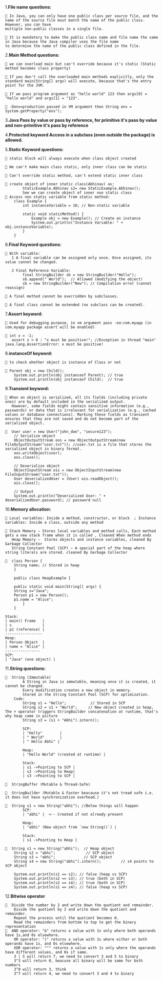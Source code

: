1.**File name questions:**

    🔴 In Java, you can only have one public class per source file, and the name of the source file must match the name of the public class. However, you can have
    multiple non-public classes in a single file.

    🔴 It is mandatory to make the public class name and file name the same in Java because the Java compiler uses the file name 
    to determine the name of the public class defined in the file.

2.**Main Method questions:**

    🔴 we can overload main but can't override because it's static (Static method becomes class property)

    🔴 If you don't call the overloaded main methods explicitly, only the standard main(String[] args) will execute, because that's the entry point for the JVM.

    🔴 If we pass program argument as "hello world" 123 then args[0] = "hello world" and args[1] = "123".

    🔴 -Denv=production passed in VM argument then String env = System.getProperty("env");

3.**Java Pass by value or pass by reference, for primitive it's pass by value and non-primitive it's pass by reference**

4.**Protected keyword Access in a subclass (even outside the package) is allowed.**

5.**Static Keyword questions:**

    🔴 static block will always execute when class object created

    🔴 We can't make main class static, only inner class can be static

    🔴 Can't override static method, can't extend static inner class

    🔴 create object of inner static class(Abhinav) as:
            StaticExample.Abhinav s2= new StaticExample.Abhinav();
            See we can create object of inner non static class
    🔴 Access non static variable from static method:
        class Example {
            int instanceVariable = 10; // Non-static variable
        
            static void staticMethod() {
                Example obj = new Example(); // Create an instance
                System.out.println("Instance Variable: " + obj.instanceVariable);
            }
        }

6.**Final Keyword questions:**

    🔴 With variable:
       1️ A final variable can be assigned only once. Once assigned, its value cannot be changed.

       2️ Final Reference Variable:
            final StringBuilder sb = new StringBuilder("Hello");
            sb.append(" World");  // Allowed (modifying the object)
            sb = new StringBuilder("New"); // Compilation error (cannot reassign)️

    🔴 A final method cannot be overridden by subclasses.

    🔴 A final class cannot be extended (no subclass can be created).

7.**Assert keyword:**

    🔴 Used for debugging purpose, in vm argument pass -ea:com.myapp (in com.myapp package assert will be enabled)

    🔴 int x = -1;
       assert x > 0 : "x must be positive!"; //Exception in thread "main" java.lang.AssertionError: x must be positive!

8.**instanceOf keyword:**

    🔴 to check whether object is instance of Class or not

    🔴 Parent obj = new Child();
        System.out.println(obj instanceof Parent); // true
        System.out.println(obj instanceof Child);  // true

9.**Transient keyword:**

    🔴 When an object is serialized, all its fields (including private ones) are by default included in the serialized output. 
       However, some fields might contain sensitive information (e.g., passwords) or data that is irrelevant for serialization (e.g., cached values or database connections). Marking these fields as transient ensures that they are not saved and do not become part of the serialized object.

    🔴  User user = new User("john_doe", "secure123");
        // Serialize object 
        ObjectOutputStream oos = new ObjectOutputStream(new FileOutputStream("user.txt")); //user.txt is a file that stores the serialized object in binary format.
        oos.writeObject(user);
        oos.close();
        
        // Deserialize object
        ObjectInputStream ois = new ObjectInputStream(new FileInputStream("user.txt"));
        User deserializedUser = (User) ois.readObject();
        ois.close();
        
        // Output
        System.out.println("Deserialized User: " + deserializedUser.password); // password null

10.**Memory allocation:**

    🔴 Local variables: Inside a method, constructor, or block  ; Instance variables: Inside a class, outside any method

    🔴 Stack Memory – Stores local variables and method calls, Each method gets a new stack frame when it is called , Cleaned When method ends
       Heap Memory –  Stores objects and instance variables, cleaned By Garbage Collector
       String Constant Pool (SCP) – A special part of the heap where string literals are stored. cleaned By Garbage Collector
     
    🔴  class Person {
        String name; // Stored in heap
        }
        
        public class HeapExample {

        public static void main(String[] args) {
        String s="Java";
        Person p1 = new Person(); 
        p1.name = "Alice";
            }
        }

    Stack:
    | main() Frame   |
    | s              |
    | p1 (reference) |
    -----------------
    Heap:
    | Person Object  |
    | name = "Alice" |
    ----------------
    SCP:
    | "Java" (one object) |

11.**String questions:**

    🔴  String (Immutable)
            A String in Java is immutable, meaning once it is created, it cannot be changed.
            Every modification creates a new object in memory.
            Stored in the String Constant Pool (SCP) for optimization.
        Code:
            String s1 = "Hello";           // Stored in SCP
            String s2 = s1 + "World";     // New object created in heap, The + operator triggers StringBuilder concatenation at runtime, that's why heap came in picture
            String s3 = (s1 + "Abhi").intern();

            SCP:
            | "Hello"        |
            | " World"       |
            | " Hello Abhi" |
            
            Heap:
            | "Hello World" (created at runtime) |
    
            Stack:
            | s1 ->Pointing to SCP |
            | s2 ->Pointing to Heap|
            | s3 ->Pointing to SCP |

    🔴  StringBuffer (Mutable & Thread-Safe)

    🔴  StringBuilder (Mutable & Faster beacause it's not tread safe i.e. it does not have synchronization overhead.)

    🔴  String s1 = new String("abhi"); //Below things will happen
            SCP:
            | "abhi" |  <-- Created if not already present
            
            Heap:
            | "abhi" (New object from `new String()`) |

            Stack:
            | s1 ->Pointing to Heap |

    🔴  String s1 = new String("abhi");  // Heap object
        String s2 = "abhi";              // SCP object
        String s3 = "abhi";             // SCP object
        String s4 = new String("abhi").intern();         // s4 points to SCP object
    
        System.out.println(s1 == s2); // false (heap vs SCP)
        System.out.println(s2 == s3); // true (both in SCP)
        System.out.println(s2 == s4); // true (both in SCP)
        System.out.println(s1 == s4); // false (heap vs SCP)

12.**Bitwise operator**

    🔴  Divide the number by 2 and write down the quotient and remainder.
        Divide the quotient by 2 and write down the quotient and remainder.
        Repeat the process until the quotient becomes 0.
        Read the remainders from bottom to top to get the binary representation
    🔴  AND operator: "&" returns a value with 1s only where both operands have 1s,and 0s elsewhere.
        OR operator: "|" returns a value with 1s where either or both operands have 1s, and 0s elsewhere.
        XOR operator: "^" returns a value with 1s only where the operands have different values, and 0s if same.
        3 | 5 will return 7, we need to convert 3 and 5 to binary
        3^3 will return 0, beacuse all binary will be same for both numbers
        3^0 will return 3, think 
        3^7 will return 4, we need to convert 3 and 4 to binary